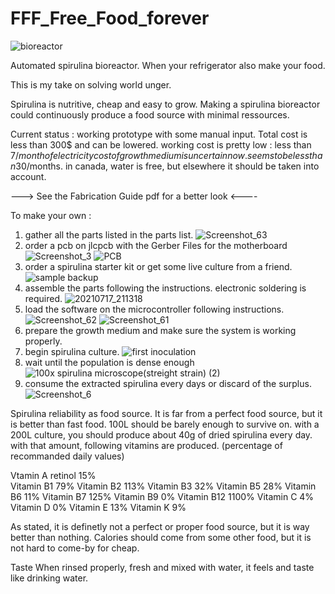 # FFF_Free_Food_forever

![bioreactor](https://user-images.githubusercontent.com/31396919/148129030-5be6188f-14c4-422f-8329-d32ed36a050c.jpg)


Automated spirulina bioreactor. When your refrigerator also make your food.
 
This is my take on solving world unger. 

Spirulina is nutritive, cheap and easy to grow. Making a spirulina bioreactor could continuously produce a food source with minimal ressources. 

Current status : 
working prototype with some manual input. 
Total cost is less than 300$ and can be lowered.
working cost is pretty low : 
  less than 7$/month of electricity
  cost of growth medium is uncertain now. seems to be less than 30$/months.
  in canada, water is free, but elsewhere it should be taken into account.


---> See the Fabrication Guide pdf for a better look <----


To make your own : 
1. gather all the parts listed in the parts list.
![Screenshot_63](https://user-images.githubusercontent.com/31396919/129781252-9c30e99f-d930-4a84-b4f1-55a5ce4405ed.png)
2. order a pcb on jlcpcb with the Gerber Files for the motherboard
![Screenshot_3](https://user-images.githubusercontent.com/31396919/129780256-9e9fb157-11d3-4b96-a0c5-9255d6073f26.png)
![PCB](https://user-images.githubusercontent.com/31396919/148130620-feeb4051-906a-4069-8347-3ff89a87000d.png)
3. order a spirulina starter kit or get some live culture from a friend. 
![sample backup](https://user-images.githubusercontent.com/31396919/129780426-0c963dd7-1a12-40ee-8fbf-f63e726519fa.jpg)
4. assemble the parts following the instructions. electronic soldering is required.
![20210717_211318](https://user-images.githubusercontent.com/31396919/129780567-821745ea-936d-4017-96c3-41c24faccfcb.jpg)
5. load the software on the microcontroller following instructions. 
![Screenshot_62](https://user-images.githubusercontent.com/31396919/129780848-ba963c03-d70c-4c6c-99d5-ee31e5e27f66.png)
![Screenshot_61](https://user-images.githubusercontent.com/31396919/129780824-8489ac27-8f55-4242-bdea-3e4b71f35eae.png)
6. prepare the growth medium and make sure the system is working properly.
7. begin spirulina culture.
![first inoculation](https://user-images.githubusercontent.com/31396919/129781104-c5b652c7-1b42-450f-9738-b74689266c46.jpg)
8. wait until the population is dense enough
![100x spirulina microscope(streight strain) (2)](https://user-images.githubusercontent.com/31396919/129780977-62bdf652-d2c9-4431-a54d-6d395bb91a7c.jpg)
9. consume the extracted spirulina every days or discard of the surplus.
![Screenshot_6](https://user-images.githubusercontent.com/31396919/129780104-77a857bd-0825-489c-9797-fe5b80b9681d.png)



Spirulina reliability as food source.
It is far from a perfect food source, but it is better than fast food. 100L should be barely enough to survive on. 
with a 200L culture, you should produce about 40g of dried spirulina every day. with that amount, following vitamins are produced. (percentage of recommanded daily values)

Vtamin A	retinol 	15%							
Vitamin B1	79%
Vitamin B2	113%
Vitamin B3 32%
Vitamin B5	28%
Vitamin B6	11%
Vitamin B7	125%
Vitamin B9	0%
Vitamin B12	1100%
Vitamin C	4%
Vitamin D 0%
Vitamin E 13%
Vitamin K	9%

As stated, it is definetly not a perfect or proper food source, but it is way better than nothing. Calories should come from some other food, but it is not hard to come-by for cheap. 

Taste 
When rinsed properly, fresh and mixed with water, it feels and taste like drinking water. 
